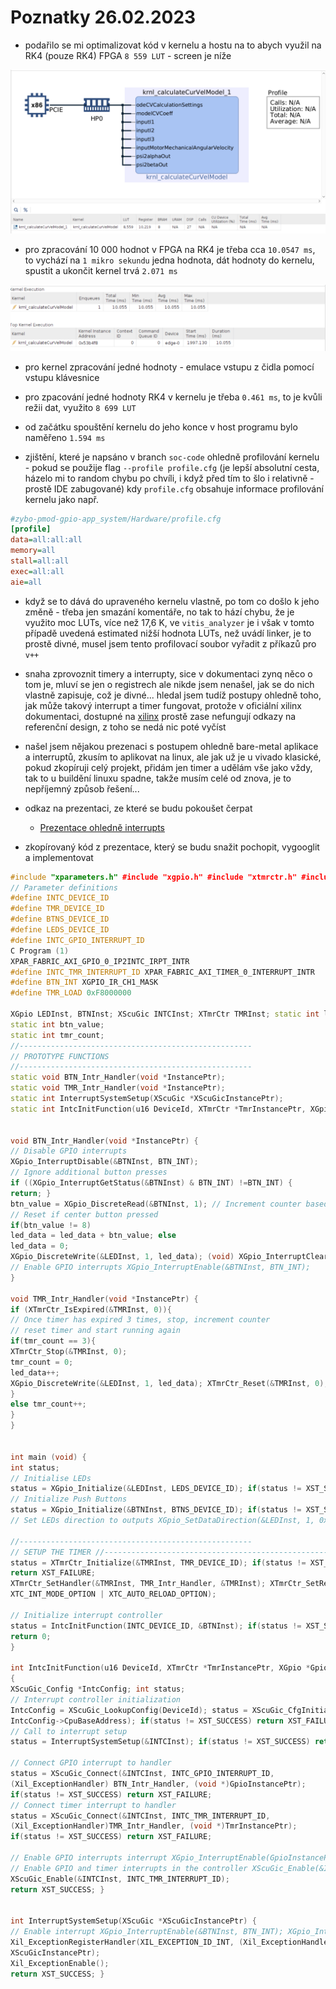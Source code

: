# Poznatky 26.02.2023

- podařilo se mi optimalizovat kód v kernelu a hostu na to abych využil na RK4 (pouze RK4) FPGA `8 559 LUT` - screen je níže

![Number of LUTs for a basic kernel](./images/20230226/20230226_kernel_number_luts.png)

- pro zpracování 10 000 hodnot v FPGA na RK4 je třeba cca `10.0547 ms`, to vychází na `1 mikro sekundu` jedna hodnota, dát hodnoty do kernelu, spustit a ukončit kernel trvá `2.071 ms`

![Kernel runtime 10 k values](./images/20230226/20230226_kernel_runtime_10k_values.png)

- pro kernel zpracování jedné hodnoty - emulace vstupu z čidla pomocí vstupu klávesnice
- pro zpacování jedné hodnoty RK4 v kernelu je třeba `0.461 ms`, to je kvůli režii dat, využito `8 699 LUT`
- od začátku spouštění kernelu do jeho konce v host programu bylo naměřeno `1.594 ms`

- zjištění, které je napsáno v branch `soc-code` ohledně profilování kernelu - pokud se použije flag `--profile profile.cfg` (je lepší absolutní cesta, házelo mi to random chybu po chvíli, i když před tím to šlo i relativně - prostě IDE zabugované) kdy `profile.cfg` obsahuje informace profilování kernelu jako např.

```cfg
#zybo-pmod-gpio-app_system/Hardware/profile.cfg
[profile]
data=all:all:all
memory=all
stall=all:all
exec=all:all
aie=all
```

- když se to dává do upraveného kernelu vlastně, po tom co došlo k jeho změně - třeba jen smazání komentáře, no tak to hází chybu, že je využito moc LUTs, více než 17,6 K, ve `vitis_analyzer` je i však v tomto případě uvedená estimated nižší hodnota LUTs, než uvádí linker, je to prostě divné, musel jsem tento profilovací soubor vyřadit z příkazů pro `v++`

- snaha zprovoznit timery a interrupty, sice v dokumentaci zynq něco o tom je, mluví se jen o registrech ale nikde jsem nenašel, jak se do nich vlastně zapisuje, což je divné... hledal jsem tudíž postupy ohledně toho, jak může takový interrupt a timer fungovat, protože v oficiální xilinx dokumentaci, dostupné na [xilinx](https://xilinx.github.io/Embedded-Design-Tutorials/docs/2021.1/build/html/docs/Introduction/ZynqMPSoC-EDT/7-design1-using-gpio-timer-interrupts.html) prostě zase nefungují odkazy na referenční design, z toho se nedá nic poté vyčíst

- našel jsem nějakou prezenaci s postupem ohledně bare-metal aplikace a interruptů, zkusím to aplikovat na linux, ale jak už je u vivado klasické, pokud zkopíruji celý projekt, přidám jen timer a udělám vše jako vždy, tak to u buildění linuxu spadne, takže musím celé od znova, je to nepříjemný způsob řešení...

- odkaz na prezentaci, ze které se budu pokoušet čerpat

  - [Prezentace ohledně interrupts](https://people-ece.vse.gmu.edu/coursewebpages/ECE/ECE699_SW_HW/S16/viewgraphs/ECE699_lecture_5.pdf)

- zkopírovaný kód z prezentace, který se budu snažit pochopit, vygooglit a implementovat

```c++
#include "xparameters.h" #include "xgpio.h" #include "xtmrctr.h" #include "xscugic.h" #include "xil_exception.h" #include "xil_printf.h"
// Parameter definitions
#define INTC_DEVICE_ID
#define TMR_DEVICE_ID
#define BTNS_DEVICE_ID
#define LEDS_DEVICE_ID
#define INTC_GPIO_INTERRUPT_ID
C Program (1)
XPAR_FABRIC_AXI_GPIO_0_IP2INTC_IRPT_INTR
#define INTC_TMR_INTERRUPT_ID XPAR_FABRIC_AXI_TIMER_0_INTERRUPT_INTR
#define BTN_INT XGPIO_IR_CH1_MASK
#define TMR_LOAD 0xF8000000

XGpio LEDInst, BTNInst; XScuGic INTCInst; XTmrCtr TMRInst; static int led_data;
static int btn_value;
static int tmr_count;
//----------------------------------------------------
// PROTOTYPE FUNCTIONS
//----------------------------------------------------
static void BTN_Intr_Handler(void *InstancePtr);
static void TMR_Intr_Handler(void *InstancePtr);
static int InterruptSystemSetup(XScuGic *XScuGicInstancePtr);
static int IntcInitFunction(u16 DeviceId, XTmrCtr *TmrInstancePtr, XGpio *GpioInstancePtr);


void BTN_Intr_Handler(void *InstancePtr) {
// Disable GPIO interrupts
XGpio_InterruptDisable(&BTNInst, BTN_INT);
// Ignore additional button presses
if ((XGpio_InterruptGetStatus(&BTNInst) & BTN_INT) !=BTN_INT) {
return; }
btn_value = XGpio_DiscreteRead(&BTNInst, 1); // Increment counter based on button value
// Reset if center button pressed
if(btn_value != 8)
led_data = led_data + btn_value; else
led_data = 0;
XGpio_DiscreteWrite(&LEDInst, 1, led_data); (void) XGpio_InterruptClear(&BTNInst, BTN_INT);
// Enable GPIO interrupts XGpio_InterruptEnable(&BTNInst, BTN_INT);
}

void TMR_Intr_Handler(void *InstancePtr) {
if (XTmrCtr_IsExpired(&TMRInst, 0)){
// Once timer has expired 3 times, stop, increment counter
// reset timer and start running again
if(tmr_count == 3){
XTmrCtr_Stop(&TMRInst, 0);
tmr_count = 0;
led_data++;
XGpio_DiscreteWrite(&LEDInst, 1, led_data); XTmrCtr_Reset(&TMRInst, 0); XTmrCtr_Start(&TMRInst, 0);
}
else tmr_count++;
}
}


int main (void) {
int status;
// Initialise LEDs
status = XGpio_Initialize(&LEDInst, LEDS_DEVICE_ID); if(status != XST_SUCCESS) return XST_FAILURE;
// Initialize Push Buttons
status = XGpio_Initialize(&BTNInst, BTNS_DEVICE_ID); if(status != XST_SUCCESS) return XST_FAILURE;
// Set LEDs direction to outputs XGpio_SetDataDirection(&LEDInst, 1, 0x00); // Set all buttons direction to inputs XGpio_SetDataDirection(&BTNInst, 1, 0xFF);

//----------------------------------------------------
// SETUP THE TIMER //----------------------------------------------------
status = XTmrCtr_Initialize(&TMRInst, TMR_DEVICE_ID); if(status != XST_SUCCESS)
return XST_FAILURE;
XTmrCtr_SetHandler(&TMRInst, TMR_Intr_Handler, &TMRInst); XTmrCtr_SetResetValue(&TMRInst, 0, TMR_LOAD); XTmrCtr_SetOptions(&TMRInst, 0,
XTC_INT_MODE_OPTION | XTC_AUTO_RELOAD_OPTION);

// Initialize interrupt controller
status = IntcInitFunction(INTC_DEVICE_ID, &BTNInst); if(status != XST_SUCCESS) return XST_FAILURE; while(1);
return 0;
}

int IntcInitFunction(u16 DeviceId, XTmrCtr *TmrInstancePtr, XGpio *GpioInstancePtr)
{
XScuGic_Config *IntcConfig; int status;
// Interrupt controller initialization
IntcConfig = XScuGic_LookupConfig(DeviceId); status = XScuGic_CfgInitialize(&INTCInst, IntcConfig,
IntcConfig->CpuBaseAddress); if(status != XST_SUCCESS) return XST_FAILURE;
// Call to interrupt setup
status = InterruptSystemSetup(&INTCInst); if(status != XST_SUCCESS) return XST_FAILURE;

// Connect GPIO interrupt to handler
status = XScuGic_Connect(&INTCInst, INTC_GPIO_INTERRUPT_ID,
(Xil_ExceptionHandler) BTN_Intr_Handler, (void *)GpioInstancePtr);
if(status != XST_SUCCESS) return XST_FAILURE;
// Connect timer interrupt to handler
status = XScuGic_Connect(&INTCInst, INTC_TMR_INTERRUPT_ID,
(Xil_ExceptionHandler)TMR_Intr_Handler, (void *)TmrInstancePtr);
if(status != XST_SUCCESS) return XST_FAILURE;

// Enable GPIO interrupts interrupt XGpio_InterruptEnable(GpioInstancePtr, 1); XGpio_InterruptGlobalEnable(GpioInstancePtr);
// Enable GPIO and timer interrupts in the controller XScuGic_Enable(&INTCInst, INTC_GPIO_INTERRUPT_ID);
XScuGic_Enable(&INTCInst, INTC_TMR_INTERRUPT_ID);
return XST_SUCCESS; }


int InterruptSystemSetup(XScuGic *XScuGicInstancePtr) {
// Enable interrupt XGpio_InterruptEnable(&BTNInst, BTN_INT); XGpio_InterruptGlobalEnable(&BTNInst);
Xil_ExceptionRegisterHandler(XIL_EXCEPTION_ID_INT, (Xil_ExceptionHandler) XScuGic_InterruptHandler,
XScuGicInstancePtr);
Xil_ExceptionEnable();
return XST_SUCCESS; }
```
